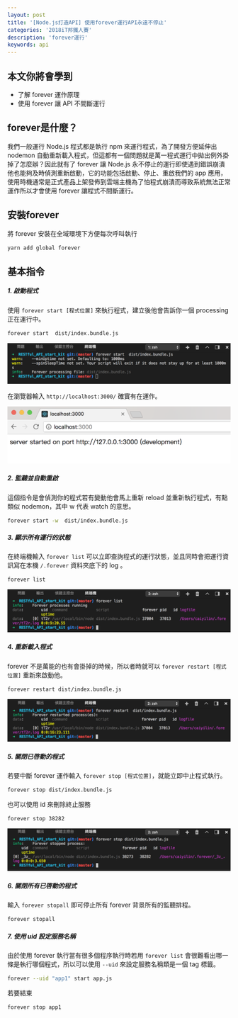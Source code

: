 ```yaml
---
layout: post
title: '[Node.js打造API] 使用forever運行API永遠不停止'
categories: '2018iT邦鐵人賽'
description: 'forever運行'
keywords: api
---
```


## 本文你將會學到
- 了解 forever 運作原理
- 使用 forever 讓 API 不間斷運行

## forever是什麼？
我們一般運行 Node.js 程式都是執行 npm 來運行程式，為了開發方便延伸出 nodemon 自動重新載入程式，但這都有一個問題就是萬一程式運行中拋出例外掛掉了怎麼辦？因此就有了 forever 讓 Node.js 永不停止的運行即使遇到錯誤崩潰他也能夠及時偵測重新啟動，它的功能包括啟動、停止、重啟我們的 app 應用，使用時機通常是正式產品上架發佈到雲端主機為了怕程式崩潰而導致系統無法正常運作所以才會使用 forever 讓程式不間斷運行。

## 安裝forever

將 forever 安裝在全域環境下方便每次呼叫執行

```bash
yarn add global forever
```

## 基本指令

##### 1. 啟動程式
使用 `forever start [程式位置]` 來執行程式，建立後他會告訴你一個 processing 正在運行中。

```bash
forever start  dist/index.bundle.js
```

<img src="/images/posts/it2018/img1070117-1.png">

在瀏覽器輸入 `http://localhost:3000/` 確實有在運作。

<img src="/images/posts/it2018/img1070117-2.png">

##### 2. 監聽並自動重啟
這個指令是會偵測你的程式若有變動他會馬上重新 reload 並重新執行程式，有點類似 nodemon，其中 w 代表 watch 的意思。

```bash
forever start -w  dist/index.bundle.js
```

##### 3. 顯示所有運行的狀態
在終端機輸入 `forever list` 可以立即查詢程式的運行狀態，並且同時會把運行資訊寫在本機 `/.forever` 資料夾底下的 log 。

```bash
forever list
```

<img src="/images/posts/it2018/img1070117-3.png">

##### 4. 重新載入程式
forever 不是萬能的也有會掛掉的時候，所以者時就可以 `forever restart [程式位置]` 重新來啟動他。

```bash
forever restart dist/index.bundle.js
```

<img src="/images/posts/it2018/img1070117-4.png">

##### 5. 關閉已啓動的程式
若要中斷 forever 運作輸入 `forever stop [程式位置]`，就能立即中止程式執行。

```bash
forever stop dist/index.bundle.js
```

也可以使用 id 來刪除終止服務

```bash
forever stop 38282
```

<img src="/images/posts/it2018/img1070117-5.png">

##### 6. 關閉所有已啓動的程式
輸入 `forever stopall` 即可停止所有 forever 背景所有的監聽排程。

```bash
forever stopall
```

##### 7. 使用 uid 設定服務名稱
由於使用 forever 執行當有很多個程序執行時若用 `forever list` 會很難看出哪一條是執行哪個程式，所以可以使用 `--uid` 來設定服務名稱類是一個 tag 標籤。

```bash
forever --uid "app1" start app.js
```

若要結束

```bash
forever stop app1
```
